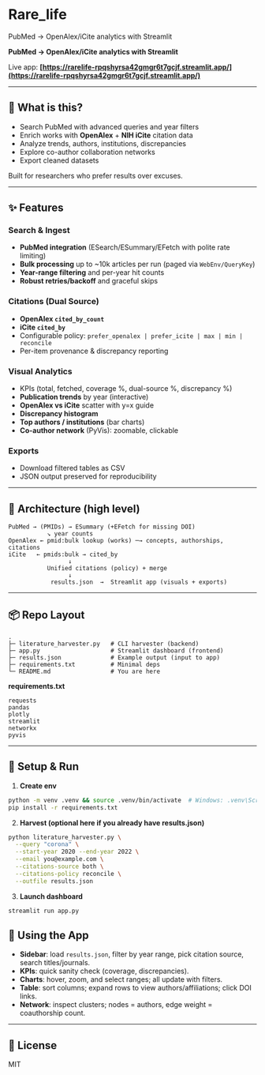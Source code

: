 # Rare_life
PubMed → OpenAlex/iCite analytics with Streamlit


**PubMed → OpenAlex/iCite analytics with Streamlit**

Live app: **[https://rarelife-rpqshyrsa42gmgr6t7gcjf.streamlit.app/](https://rarelife-rpqshyrsa42gmgr6t7gcjf.streamlit.app/)**

---

## 🚀 What is this?

* Search PubMed with advanced queries and year filters
* Enrich works with **OpenAlex** + **NIH iCite** citation data
* Analyze trends, authors, institutions, discrepancies
* Explore co-author collaboration networks
* Export cleaned datasets

Built for researchers who prefer results over excuses.

---

## ✨ Features

### Search & Ingest

* **PubMed integration** (ESearch/ESummary/EFetch with polite rate limiting)
* **Bulk processing** up to \~10k articles per run (paged via `WebEnv/QueryKey`)
* **Year-range filtering** and per-year hit counts
* **Robust retries/backoff** and graceful skips

### Citations (Dual Source)

* **OpenAlex `cited_by_count`**
* **iCite `cited_by`**
* Configurable policy: `prefer_openalex | prefer_icite | max | min | reconcile`
* Per-item provenance & discrepancy reporting

### Visual Analytics

* KPIs (total, fetched, coverage %, dual-source %, discrepancy %)
* **Publication trends** by year (interactive)
* **OpenAlex vs iCite** scatter with y=x guide
* **Discrepancy histogram**
* **Top authors / institutions** (bar charts)
* **Co-author network** (PyVis): zoomable, clickable

### Exports

* Download filtered tables as CSV
* JSON output preserved for reproducibility

---

## 🧱 Architecture (high level)

```
PubMed → (PMIDs) → ESummary (+EFetch for missing DOI)
           ↘ year counts
OpenAlex ← pmid:bulk lookup (works) ─→ concepts, authorships, citations
iCite   ← pmids:bulk → cited_by
                 ↓
           Unified citations (policy) + merge
                 ↓
            results.json  →  Streamlit app (visuals + exports)
```

---

## 📦 Repo Layout

```
.
├─ literature_harvester.py   # CLI harvester (backend)
├─ app.py                    # Streamlit dashboard (frontend)
├─ results.json              # Example output (input to app)
├─ requirements.txt          # Minimal deps
└─ README.md                 # You are here
```

**requirements.txt**

```
requests
pandas
plotly
streamlit
networkx
pyvis
```

---

## 🔧 Setup & Run

1. **Create env**

```bash
python -m venv .venv && source .venv/bin/activate  # Windows: .venv\Scripts\activate
pip install -r requirements.txt
```

2. **Harvest (optional here if you already have results.json)**

```bash
python literature_harvester.py \
  --query "corona" \
  --start-year 2020 --end-year 2022 \
  --email you@example.com \
  --citations-source both \
  --citations-policy reconcile \
  --outfile results.json
```

3. **Launch dashboard**

```bash
streamlit run app.py
```


## 🧭 Using the App

* **Sidebar**: load `results.json`, filter by year range, pick citation source, search titles/journals.
* **KPIs**: quick sanity check (coverage, discrepancies).
* **Charts**: hover, zoom, and select ranges; all update with filters.
* **Table**: sort columns; expand rows to view authors/affiliations; click DOI links.
* **Network**: inspect clusters; nodes = authors, edge weight = coauthorship count.

---

## 📝 License

MIT
